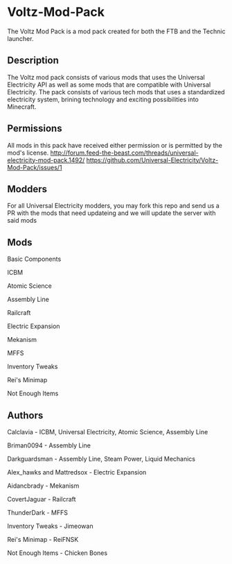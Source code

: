 Voltz-Mod-Pack
==============

The Voltz Mod Pack is a mod pack created for both the FTB and the Technic launcher.

## Description
The Voltz mod pack consists of various mods that uses the Universal Electricity API as well as some mods that are compatible with Universal Electricity. The pack consists of various tech mods that uses a standardized electricity system, brining technology and exciting possibilities into Minecraft.

## Permissions
All mods in this pack have received either permission or is permitted by the mod's license.
http://forum.feed-the-beast.com/threads/universal-electricity-mod-pack.1492/
https://github.com/Universal-Electricity/Voltz-Mod-Pack/issues/1

## Modders
For all Universal Electricity modders, you may fork this repo and send us a PR with the mods that need updateing and we will update the server with said mods

## Mods
Basic Components

ICBM

Atomic Science

Assembly Line

Railcraft

Electric Expansion

Mekanism

MFFS

Inventory Tweaks

Rei's Minimap

Not Enough Items

## Authors
Calclavia - ICBM, Universal Electricity, Atomic Science, Assembly Line

Briman0094 - Assembly Line

Darkguardsman - Assembly Line, Steam Power, Liquid Mechanics

Alex_hawks and Mattredsox - Electric Expansion

Aidancbrady - Mekanism

CovertJaguar - Railcraft

ThunderDark - MFFS

Inventory Tweaks - Jimeowan

Rei's Minimap - ReiFNSK

Not Enough Items - Chicken Bones